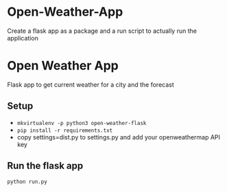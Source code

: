 
# Open-Weather-App

Create a flask app as a package and a run script to actually run the application

# Open Weather App
Flask app to get current weather for a city and the forecast


## Setup
* `mkvirtualenv -p python3 open-weather-flask`
* `pip install -r requirements.txt`
* copy settings=dist.py to settings.py and add your openweathermap API key

## Run the flask app
`python run.py`